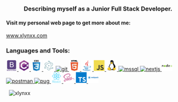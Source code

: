 <h3 align="center">Describing myself as a Junior Full Stack Developer.</h3>
<h4>Visit my personal web page to get more about me:</h4><a href=""xlynxx.com">www.xlynxx.com</a>

<h3 align="left">Languages and Tools:</h3>
<p align="left"> <a href="https://getbootstrap.com" target="_blank">
        <img class="mr-5" src="https://raw.githubusercontent.com/devicons/devicon/master/icons/bootstrap/bootstrap-plain-wordmark.svg"
            alt="bootstrap" width="30px" height="30px" /> </a> <a href="https://www.w3schools.com/cs/" target="_blank">
        <img class="mr-5" src="https://raw.githubusercontent.com/devicons/devicon/master/icons/csharp/csharp-original.svg"
            alt="csharp" width="30px" height="30px" /> </a> <a href="https://www.w3schools.com/css/" target="_blank">
        <img class="mr-5" src="https://raw.githubusercontent.com/devicons/devicon/master/icons/css3/css3-original-wordmark.svg"
            alt="css3" width="30px" height="30px" /> </a> <a href="https://www.electronjs.org" target="_blank">
        <img class="mr-5" src="https://raw.githubusercontent.com/devicons/devicon/master/icons/electron/electron-original.svg"
            alt="electron" width="30px" height="30px" /> </a> <a href="https://git-scm.com/" target="_blank">
        <img class="mr-5" src="https://www.vectorlogo.zone/logos/git-scm/git-scm-icon.svg" alt="git" width="30px" height="30px" /> </a>
    <a href="https://www.w3.org/html/" target="_blank">
        <img class="mr-5" src="https://raw.githubusercontent.com/devicons/devicon/master/icons/html5/html5-original-wordmark.svg"
            alt="html5" width="30px" height="30px" /> </a> <a href="https://www.java.com" target="_blank">
        <img class="mr-5" src="https://raw.githubusercontent.com/devicons/devicon/master/icons/java/java-original.svg" alt="java"
            width="30px" height="30px" /> </a> <a href="https://developer.mozilla.org/en-US/docs/Web/JavaScript"
        target="_blank">
        <img class="mr-5" src="https://raw.githubusercontent.com/devicons/devicon/master/icons/javascript/javascript-original.svg"
            alt="javascript" width="30px" height="30px" /> </a> <a href="https://www.linux.org/" target="_blank">
        <img class="mr-5" src="https://raw.githubusercontent.com/devicons/devicon/master/icons/linux/linux-original.svg" alt="linux"
            width="30px" height="30px" /> </a> <a href="https://www.microsoft.com/en-us/sql-server" target="_blank">
        <img class="mr-5" src="https://www.svgrepo.com/show/303229/microsoft-sql-server-logo.svg" alt="mssql" width="40"
            height="40" /> </a> <a href="https://nextjs.org/" target="_blank">
        <img class="mr-5" src="https://cdn.worldvectorlogo.com/logos/nextjs-3.svg" alt="nextjs" width="30px" height="30px" /> </a> <a
        href="https://nodejs.org" target="_blank">
        <img class="mr-5" src="https://raw.githubusercontent.com/devicons/devicon/master/icons/nodejs/nodejs-original-wordmark.svg"
            alt="nodejs" width="30px" height="30px" /> </a> <a href="https://postman.com" target="_blank">
        <img class="mr-5" src="https://www.vectorlogo.zone/logos/getpostman/getpostman-icon.svg" alt="postman" width="40"
            height="40" /> </a> <a href="https://pugjs.org" target="_blank">
        <img class="mr-5" src="https://cdn.worldvectorlogo.com/logos/pug.svg" alt="pug" width="30px" height="30px" /> </a> <a
        href="https://reactjs.org/" target="_blank">
        <img class="mr-5" src="https://raw.githubusercontent.com/devicons/devicon/master/icons/react/react-original-wordmark.svg"
            alt="react" width="30px" height="30px" /> </a> <a href="https://sass-lang.com" target="_blank">
        <img class="mr-5" src="https://raw.githubusercontent.com/devicons/devicon/master/icons/sass/sass-original.svg" alt="sass"
            width="30px" height="30px" /> </a> <a href="https://www.typescriptlang.org/" target="_blank">
        <img class="mr-5" src="https://raw.githubusercontent.com/devicons/devicon/master/icons/typescript/typescript-original.svg"
            alt="typescript" width="30px" height="30px" /> </a> <a href="https://webpack.js.org" target="_blank">
        <img class="mr-5" src="https://raw.githubusercontent.com/devicons/devicon/d00d0969292a6569d45b06d3f350f463a0107b0d/icons/webpack/webpack-original-wordmark.svg"
            alt="webpack" width="30px" height="30px" /> </a> </p>

<p>&nbsp;
    <img class="mr-5" align="center" src="https://github-readme-stats.vercel.app/api?username=xlynxx&show_icons=true&locale=en"
        alt="xlynxx" />
</p>
